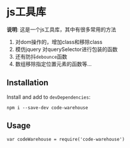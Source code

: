 # js工具库

**说明**:
这是一个js工具库，其中有很多常用的方法
1. 对dom操作的，增加class和移除class
2. 模仿jquery 对querySelector进行包装的函数
3. 还有防抖`debounce`函数
4. 数组移除指定位置元素的函数等...

## Installation

Install and add to `devDependencies`:

```
npm i --save-dev code-warehouse
```

## Usage

```
var codeWarehouse = require('code-warehouse')
```
